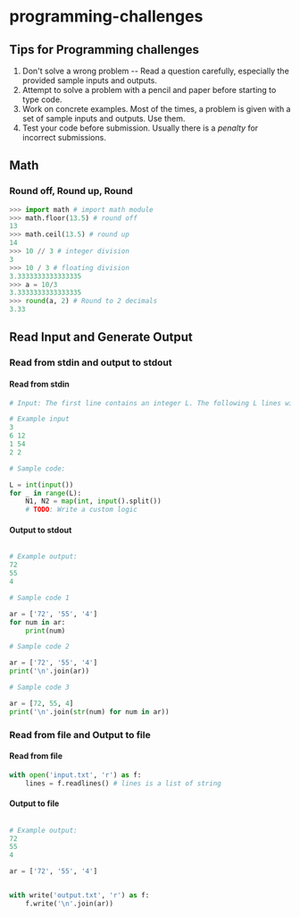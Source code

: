 # programming-challenges

## Tips for Programming challenges
1. Don't solve a wrong problem -- Read a question carefully, especially the provided sample inputs and outputs.
2. Attempt to solve a problem with a pencil and paper before starting to type code.
3. Work on concrete examples. Most of the times, a problem is given with a set of sample inputs and outputs. Use them.
4. Test your code before submission. Usually there is a *penalty* for incorrect submissions.

## Math

### Round off, Round up, Round

```py
>>> import math # import math module
>>> math.floor(13.5) # round off
13
>>> math.ceil(13.5) # round up
14
>>> 10 // 3 # integer division
3
>>> 10 / 3 # floating division
3.3333333333333335
>>> a = 10/3
3.3333333333333335
>>> round(a, 2) # Round to 2 decimals
3.33

```

## Read Input and Generate Output

### Read from stdin and output to stdout

#### Read from stdin
```py
# Input: The first line contains an integer L. The following L lines will each contain two numbers, N1 and N2

# Example input
3
6 12
1 54
2 2

# Sample code:

L = int(input())
for _ in range(L):
    N1, N2 = map(int, input().split())
    # TODO: Write a custom logic

```

#### Output to stdout

```py

# Example output:
72
55
4

# Sample code 1

ar = ['72', '55', '4']
for num in ar:
    print(num)

# Sample code 2

ar = ['72', '55', '4']
print('\n'.join(ar))

# Sample code 3

ar = [72, 55, 4]
print('\n'.join(str(num) for num in ar))

```

### Read from file and Output to file

#### Read from file

```py
with open('input.txt', 'r') as f:
    lines = f.readlines() # lines is a list of string
```

#### Output to file

```py

# Example output:
72
55
4

ar = ['72', '55', '4']


with write('output.txt', 'r') as f:
    f.write('\n'.join(ar))
```